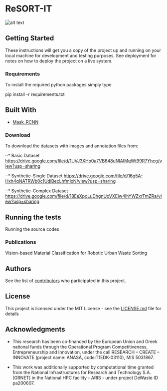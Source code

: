 # ReSORT-IT 

![alt text](https://github.com/kskmar/ReSort-IT/blob/master/images/Sort-IT.png "Logo Title Text 1")

## Getting Started

These instructions will get you a copy of the project up and running on your local machine for development and testing purposes. See deployment for notes on how to deploy the project on a live system.

### Requirements
To install the required python packages simply type

pip install -r requirements.txt

## Built With

* [Mask_RCNN](https://github.com/matterport/Mask_RCNN)

### Download
To download the datasets with images and annotation files from:

⋅⋅* Basic Dataset <https://drive.google.com/file/d/1UVJ3XHo0a7VB648uNIAIMqWt99R7Yhcg/view?usp=sharing>

⋅⋅* Synthetic-Single Dataset <https://drive.google.com/file/d/16g5A-Hxh4qNATRWb0c1UdiBecLhfmIxN/view?usp=sharing>

⋅⋅* Synthetic-Complex Dataset <https://drive.google.com/file/d/18EeXpoLuDhgnUoVXEiw4lhYWZxrTmZRa/view?usp=sharing>

## Running the tests

Running the source codes

### Publications
Vision-based  Material  Classification  for  Robotic  Urban  Waste  Sorting


## Authors

See the list of [contributors](https://github.com/your/project/contributors) who participated in this project.

## License

This project is licensed under the MIT License - see the [LICENSE.md](LICENSE.md) file for details

## Acknowledgments

* This research has been co‐financed by the European Union and Greek national funds through the Operational Program Competitiveness, Entrepreneurship and Innovation, under the call RESEARCH – CREATE – INNOVATE (project name: ANASA, code:T1EDK-03110), MIS 5031867.

* This work was  additionally supported by computational time granted from the National Infrastructures for Research and Technology S.A. (GRNET) in the National HPC facility - ARIS - under project DeWaste ID pa200607.
